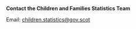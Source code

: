 **Contact the Children and Families Statistics Team**

Email: [children.statistics@gov.scot](mailto:children.statistics@gov.scot)
